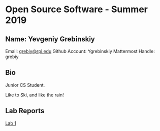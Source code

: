 # Open Source Software - Summer 2019
## Name: Yevgeniy Grebinskiy
Email: grebiy@rpi.edu
Github Account: Ygrebinskiy
Mattermost Handle: grebiy
## Bio
Junior CS Student.

Like to Ski, and like the rain!



## Lab Reports
[Lab 1](labs/lab-01/report.md)
